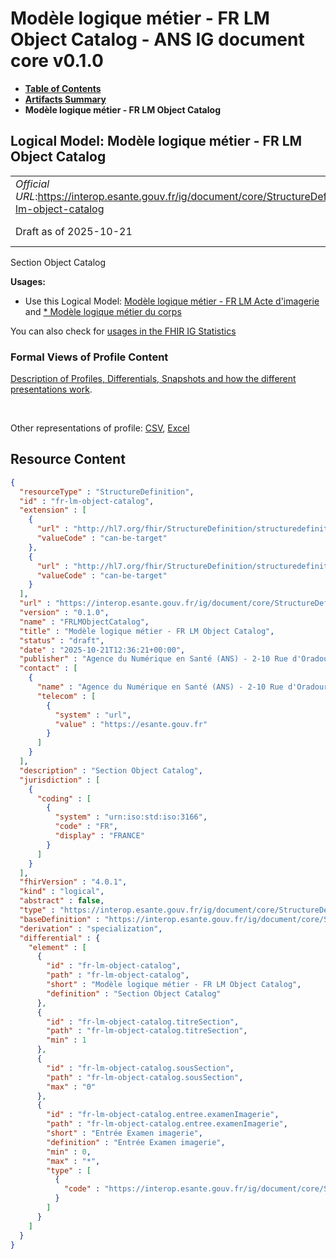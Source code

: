 # Modèle logique métier - FR LM Object Catalog - ANS IG document core v0.1.0

* [**Table of Contents**](toc.md)
* [**Artifacts Summary**](artifacts.md)
* **Modèle logique métier - FR LM Object Catalog**

## Logical Model: Modèle logique métier - FR LM Object Catalog 

| | |
| :--- | :--- |
| *Official URL*:https://interop.esante.gouv.fr/ig/document/core/StructureDefinition/fr-lm-object-catalog | *Version*:0.1.0 |
| Draft as of 2025-10-21 | *Computable Name*:FRLMObjectCatalog |

 
Section Object Catalog 

**Usages:**

* Use this Logical Model: [Modèle logique métier - FR LM Acte d'imagerie](StructureDefinition-fr-lm-acte-imagerie.md) and [* Modèle logique métier du corps](StructureDefinition-fr-lm-corps-document.md)

You can also check for [usages in the FHIR IG Statistics](https://packages2.fhir.org/xig/ans.document.fr.core|current/StructureDefinition/fr-lm-object-catalog)

### Formal Views of Profile Content

 [Description of Profiles, Differentials, Snapshots and how the different presentations work](http://build.fhir.org/ig/FHIR/ig-guidance/readingIgs.html#structure-definitions). 

 

Other representations of profile: [CSV](StructureDefinition-fr-lm-object-catalog.csv), [Excel](StructureDefinition-fr-lm-object-catalog.xlsx) 



## Resource Content

```json
{
  "resourceType" : "StructureDefinition",
  "id" : "fr-lm-object-catalog",
  "extension" : [
    {
      "url" : "http://hl7.org/fhir/StructureDefinition/structuredefinition-type-characteristics",
      "valueCode" : "can-be-target"
    },
    {
      "url" : "http://hl7.org/fhir/StructureDefinition/structuredefinition-type-characteristics",
      "valueCode" : "can-be-target"
    }
  ],
  "url" : "https://interop.esante.gouv.fr/ig/document/core/StructureDefinition/fr-lm-object-catalog",
  "version" : "0.1.0",
  "name" : "FRLMObjectCatalog",
  "title" : "Modèle logique métier - FR LM Object Catalog",
  "status" : "draft",
  "date" : "2025-10-21T12:36:21+00:00",
  "publisher" : "Agence du Numérique en Santé (ANS) - 2-10 Rue d'Oradour-sur-Glane, 75015 Paris",
  "contact" : [
    {
      "name" : "Agence du Numérique en Santé (ANS) - 2-10 Rue d'Oradour-sur-Glane, 75015 Paris",
      "telecom" : [
        {
          "system" : "url",
          "value" : "https://esante.gouv.fr"
        }
      ]
    }
  ],
  "description" : "Section Object Catalog",
  "jurisdiction" : [
    {
      "coding" : [
        {
          "system" : "urn:iso:std:iso:3166",
          "code" : "FR",
          "display" : "FRANCE"
        }
      ]
    }
  ],
  "fhirVersion" : "4.0.1",
  "kind" : "logical",
  "abstract" : false,
  "type" : "https://interop.esante.gouv.fr/ig/document/core/StructureDefinition/fr-lm-object-catalog",
  "baseDefinition" : "https://interop.esante.gouv.fr/ig/document/core/StructureDefinition/fr-lm-section",
  "derivation" : "specialization",
  "differential" : {
    "element" : [
      {
        "id" : "fr-lm-object-catalog",
        "path" : "fr-lm-object-catalog",
        "short" : "Modèle logique métier - FR LM Object Catalog",
        "definition" : "Section Object Catalog"
      },
      {
        "id" : "fr-lm-object-catalog.titreSection",
        "path" : "fr-lm-object-catalog.titreSection",
        "min" : 1
      },
      {
        "id" : "fr-lm-object-catalog.sousSection",
        "path" : "fr-lm-object-catalog.sousSection",
        "max" : "0"
      },
      {
        "id" : "fr-lm-object-catalog.entree.examenImagerie",
        "path" : "fr-lm-object-catalog.entree.examenImagerie",
        "short" : "Entrée Examen imagerie",
        "definition" : "Entrée Examen imagerie",
        "min" : 0,
        "max" : "*",
        "type" : [
          {
            "code" : "https://interop.esante.gouv.fr/ig/document/core/StructureDefinition/fr-lm-examen-imagerie"
          }
        ]
      }
    ]
  }
}

```
